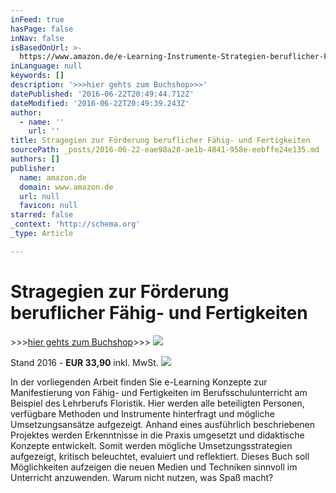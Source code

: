 ```yaml
---
inFeed: true
hasPage: false
inNav: false
isBasedOnUrl: >-
  https://www.amazon.de/e-Learning-Instrumente-Strategien-beruflicher-Fertigkeiten/dp/3639459423/ref=sr_1_1/280-8326652-2644961?s=books&ie=UTF8&qid=1466625323&sr=1-1
inLanguage: null
keywords: []
description: '>>>hier gehts zum Buchshop>>>'
datePublished: '2016-06-22T20:49:44.712Z'
dateModified: '2016-06-22T20:49:39.243Z'
author:
  - name: ''
    url: ''
title: Stragegien zur Förderung beruflicher Fähig- und Fertigkeiten
sourcePath: _posts/2016-06-22-eae98a28-ae1b-4841-958e-eebffe24e135.md
authors: []
publisher:
  name: amazon.de
  domain: www.amazon.de
  url: null
  favicon: null
starred: false
_context: 'http://schema.org'
_type: Article

---
```

# Stragegien zur Förderung beruflicher Fähig- und Fertigkeiten

\>\>\>[hier gehts zum Buchshop][0]\>\>\>
![](https://the-grid-user-content.s3-us-west-2.amazonaws.com/58946cd5-4bd4-4ada-b0ae-d0439d335313.png)

Stand 2016 - **EUR 33,90** inkl. MwSt.
![](https://the-grid-user-content.s3-us-west-2.amazonaws.com/20d1f22f-08f9-4ab3-8bda-10fe40323b2f.jpg)

In der vorliegenden Arbeit finden Sie e-Learning Konzepte zur Manifestierung von Fähig- und Fertigkeiten im Berufsschulunterricht am Beispiel des Lehrberufs Floristik. Hier werden alle beteiligten Personen, verfügbare Methoden und Instrumente hinterfragt und mögliche Umsetzungsansätze aufgezeigt. Anhand eines ausführlich beschriebenen Projektes werden Erkenntnisse in die Praxis umgesetzt und didaktische Konzepte entwickelt. Somit werden mögliche Umsetzungsstrategien aufgezeigt, kritisch beleuchtet, evaluiert und reflektiert. Dieses Buch soll Möglichkeiten aufzeigen die neuen Medien und Techniken sinnvoll im Unterricht anzuwenden. Warum nicht nutzen, was Spaß macht?

[0]: http://www.facultas.at/list/9783639459425